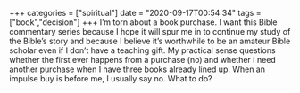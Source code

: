 +++
categories = ["spiritual"]
date = "2020-09-17T00:54:34"
tags = ["book","decision"]
+++
I’m torn about a book purchase. I want this Bible commentary series because I hope it will spur me in to continue my study of the Bible’s story and because I believe it’s worthwhile to be an amateur Bible scholar even if I don’t have a teaching gift. My practical sense questions whether the first ever happens from a purchase (no) and whether I need another purchase when I have three books already lined up. When an impulse buy is before me, I usually say no. What to do?

